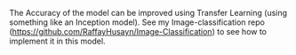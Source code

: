 The Accuracy of the model can be improved using Transfer Learning (using something like an Inception model). See my Image-classification repo (https://github.com/RaffayHusayn/Image-Classification) to see how to implement it in this model.

